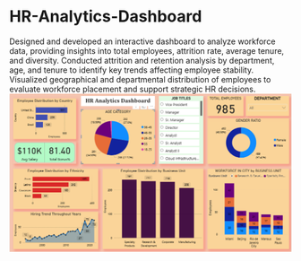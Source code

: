 # HR-Analytics-Dashboard
Designed and developed an interactive dashboard to analyze workforce data, providing insights into total employees, attrition rate, average tenure, and diversity. Conducted attrition and retention analysis by department, age, and tenure to identify key trends affecting employee stability. Visualized geographical and departmental distribution of employees to evaluate workforce placement and support strategic HR decisions.
![image alt](https://github.com/ishanshchauhan2728-ui/HR-Analytics-Dashboard/blob/3c9639ed226876a0d871f4a63b96d62ed257704d/HR%20Analytics%20Project/HR%20Dashboard.PNG)
